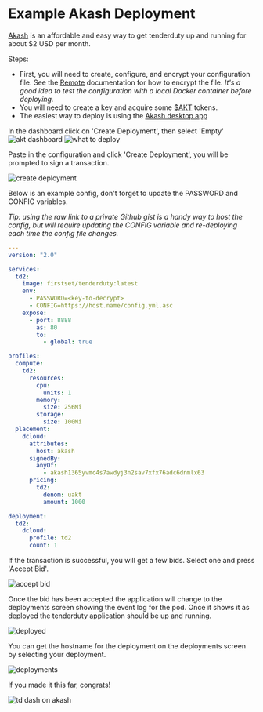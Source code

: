 # Example Akash Deployment

[Akash](https://akash.network/) is an affordable and easy way to get tenderduty up and running for about $2 USD per month.

Steps:

* First, you will need to create, configure, and encrypt your configuration file. See the [Remote](remote.md) documentation for how to encrypt the file. *It's a good idea to test the configuration with a local Docker container before deploying.*
* You will need to create a key and acquire some [$AKT](https://docs.akash.network/tokens-and-wallets) tokens.
* The easiest way to deploy is using the [Akash desktop app](https://docs.akash.network/guides/deploy)

In the dashboard click on 'Create Deployment', then select 'Empty'
![akt dashboard](img/akt-dash.png)
![what to deploy](img/akt-what.png)

Paste in the configuration and click 'Create Deployment', you will be prompted to sign a transaction.

![create deployment](img/akt-create.png)

Below is an example config, don't forget to update the PASSWORD and CONFIG variables. 

*Tip: using the raw link to a private Github gist is a handy way to host the config, but will require updating the CONFIG variable and re-deploying each time the config file changes.*

```yaml
---
version: "2.0"

services:
  td2:
    image: firstset/tenderduty:latest
    env:
      - PASSWORD=<key-to-decrypt>
      - CONFIG=https://host.name/config.yml.asc
    expose:
      - port: 8888
        as: 80
        to:
          - global: true

profiles:
  compute:
    td2:
      resources:
        cpu:
          units: 1
        memory:
          size: 256Mi
        storage:
          size: 100Mi
  placement:
    dcloud:
      attributes:
        host: akash
      signedBy:
        anyOf:
          - akash1365yvmc4s7awdyj3n2sav7xfx76adc6dnmlx63
      pricing:
        td2:
          denom: uakt
          amount: 1000

deployment:
  td2:
    dcloud:
      profile: td2
      count: 1

```

If the transaction is successful, you will get a few bids. Select one and press 'Accept Bid'.

![accept bid](img/akt-bids.png)

Once the bid has been accepted the application will change to the deployments screen showing the event log for the pod. Once it shows it as deployed the tenderduty application should be up and running.

![deployed](img/akt-deployed.png)

You can get the hostname for the deployment on the deployments screen by selecting your deployment.

![deployments](img/akt-deployments.png)

If you made it this far, congrats!

![td dash on akash](img/akt-running.png)
